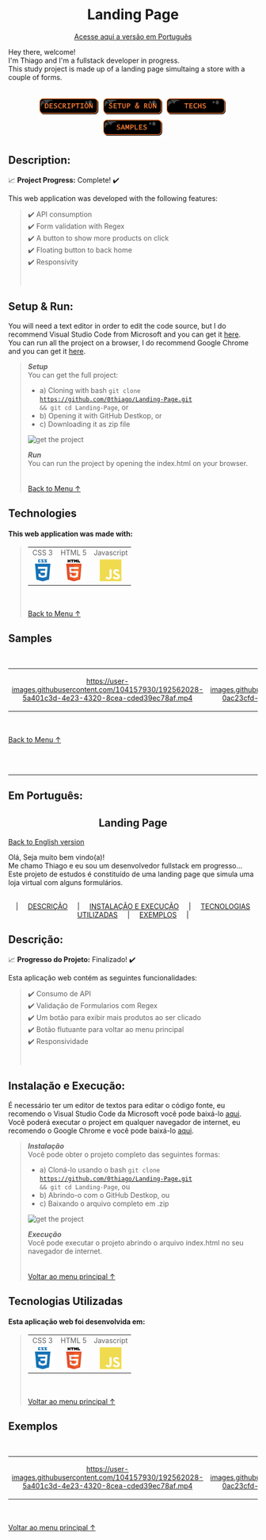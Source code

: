 <h1 align="center">Landing Page</h1> 

<div align="center"><a href="#em-português">Acesse aqui a versão em Português</a></div>

Hey there, welcome!<br>
I'm Thiago and I'm a fullstack developer in progress.<br>
This study project is made up of a landing page simultaing a store with a couple of forms.<br><br>

<div align="center">
  <a href="#description"><img src="https://github.com/0thiago/imgs/blob/main/readme-description1.png" width="125px" height="40px"></a>  
  <a href="#setup--run"><img src="https://github.com/0thiago/imgs/blob/main/readme-setuprun1.png" width="125px" height="40px"></a>
  <a href="#technologies"><img src="https://github.com/0thiago/imgs/blob/main/readme-techs1.png" width="125px" height="40px"></a>
  <a href="#samples"><img src="https://github.com/0thiago/imgs/blob/main/readme-samples1.png" width="125px" height="40px"></a>
</div>

<section id="#description">
<h2>Description:</h2>
  
:chart_with_upwards_trend: **Project Progress:** Complete! :heavy_check_mark:

This web application was developed with the following features:
> :heavy_check_mark: API consumption<br> 
> :heavy_check_mark: Form validation with Regex<br>
> :heavy_check_mark: A button to show more products on click<br>
> :heavy_check_mark: Floating button to back home<br>
> :heavy_check_mark: Responsivity
><br><br><br>
</section>

<section id="#setuprun">
<h2>Setup & Run:</h2>
  
You will need a text editor in order to edit the code source, but I do recommend Visual Studio Code from Microsoft and you can get it [here](https://code.visualstudio.com/download).<br> 
You can run all the project on a browser, I do recommend Google Chrome and you can get it [here](https://www.google.com/chrome/thank-you.html).<br>

> *__Setup__*<br>
>You can get the full project:
> - a) Cloning with bash <code>git clone https://github.com/0thiago/Landing-Page.git && git cd Landing-Page</code>, or
> - b) Opening it with GitHub Destkop, or
> - c) Downloading it as zip file
>
><img src="https://user-images.githubusercontent.com/104157930/192574570-888e1c54-3cf3-45b9-b679-bd4310400d9a.png" width="300px" height="250px" alt="get the project">
>  
> __*Run*__<br>
>You can run the project by opening the index.html on your browser.
<br><br><br>
<a href="#landing-page">Back to Menu ↑</a>
</section>
 
<section id="#techs">
<h2>Technologies</h2>
<h4>This web application was made with:</h4>
  
><table>
>  <tr align="center">
>    <td>CSS 3</td>
>    <td>HTML 5</td>
>    <td>Javascript</td>
>  <tr align="center">
>    <td><img src="https://github.com/devicons/devicon/blob/master/icons/css3/css3-plain-wordmark.svg" width="45px" height="45px"></td>
>    <td><img src="https://github.com/devicons/devicon/blob/master/icons/html5/html5-original-wordmark.svg" width="45px" height="45px"></td>
>    <td><img src="https://github.com/devicons/devicon/blob/master/icons/javascript/javascript-plain.svg" width="45px" height="45px"></td>
>  </tr>
></table>
><br><br>
><a href="#landing-page">Back to Menu ↑</a>
</section>

<section id="#samples">
<h2>Samples</h2><br>
<div align="center">
<table>
<tr align="center">
<td> 

https://user-images.githubusercontent.com/104157930/192562028-5a401c3d-4e23-4320-8cea-cded39ec78af.mp4

</td>
<td> 

https://user-images.githubusercontent.com/104157930/192562109-0ac23cfd-d3c9-4957-af36-ef3828ddc779.mp4

 </td>
</tr>
</table>
</div>
<br><br>
<a href="#landing-page">Back to Menu ↑</a>
</section>

<!-- ================ INÍCIO SESSÃO EM PORTUGUÊS ================= -->
<br><br><hr>
<section id="#em-portugues">
<h2>Em Português:</h2>
<h1 align="center">Landing Page</h1>

<a href="#landing-page">Back to English version</a>

Olá, Seja muito bem vindo(a)!<br>
Me chamo Thiago e eu sou um desenvolvedor fullstack em progresso...<br>
Este projeto de estudos é constituído de uma landing page que simula uma loja virtual com alguns formulários.<br><br>

<div align="center">
| &nbsp; &nbsp; <a href="#descrição">DESCRIÇÃO</a> &nbsp; &nbsp; | &nbsp; &nbsp; <a href="#instalação-e-execução">INSTALAÇÃO E EXECUÇÃO</a> &nbsp; &nbsp; | &nbsp; &nbsp; <a href="#tecnologias-utilizadas">TECNOLOGIAS UTILIZADAS</a> &nbsp; &nbsp; | &nbsp; &nbsp; <a href="#exemplos">EXEMPLOS</a></td> &nbsp; &nbsp; |
</div>

<section id="#descrição">
<h2>Descrição:</h2>
  
:chart_with_upwards_trend: **Progresso do Projeto:** Finalizado! :heavy_check_mark:

Esta aplicação web contém as seguintes funcionalidades:
> :heavy_check_mark: Consumo de API<br> 
> :heavy_check_mark: Validação de Formularios com Regex<br>
> :heavy_check_mark: Um botão para exibir mais produtos ao ser clicado<br>
> :heavy_check_mark: Botão flutuante para voltar ao menu principal<br>
> :heavy_check_mark: Responsividade
><br><br><br>
</section>

<section id="#instalação-e-execução">
<h2>Instalação e Execução:</h2>
  
É necessário ter um editor de textos para editar o código fonte, eu recomendo o Visual Studio Code da Microsoft você pode baixá-lo [aqui](https://code.visualstudio.com/download).<br> 
Você poderá executar o project em qualquer navegador de internet, eu recomendo o Google Chrome e você pode baixá-lo [aqui](https://www.google.com/chrome/thank-you.html).<br>

> __*Instalação*__<br>
>Você pode obter o projeto completo das seguintes formas:
> - a) Cloná-lo usando o bash <code>git clone https://github.com/0thiago/Landing-Page.git && git cd Landing-Page</code>, ou
> - b) Abrindo-o com o GitHub Destkop, ou
> - c) Baixando o arquivo completo em .zip
>
><img src="https://user-images.githubusercontent.com/104157930/192574570-888e1c54-3cf3-45b9-b679-bd4310400d9a.png" width="300px" height="250px" alt="get the project">
>
> __*Execução*__<br>
>Você pode executar o projeto abrindo o arquivo index.html no seu navegador de internet.
<br><br><br>
<a href="#em-português">Voltar ao menu principal ↑</a>
</section>
 
<section id="#tecnologias-utilizadas">
<h2>Tecnologias Utilizadas</h2>
<h4>Esta aplicação web foi desenvolvida em:</h4>
  
><table>
>  <tr align="center">
>    <td>CSS 3</td>
>    <td>HTML 5</td>
>    <td>Javascript</td>
>  <tr align="center">
>    <td><img src="https://github.com/devicons/devicon/blob/master/icons/css3/css3-plain-wordmark.svg" width="45px" height="45px"></td>
>    <td><img src="https://github.com/devicons/devicon/blob/master/icons/html5/html5-original-wordmark.svg" width="45px" height="45px"></td>
>    <td><img src="https://github.com/devicons/devicon/blob/master/icons/javascript/javascript-plain.svg" width="45px" height="45px"></td>
>  </tr>
></table>
><br><br>
><a href="#em-português">Voltar ao menu principal ↑</a>
</section>

<section id="#exemplos">
<h2>Exemplos</h2><br>
<div align="center">
<table>
<tr align="center">
<td> 

https://user-images.githubusercontent.com/104157930/192562028-5a401c3d-4e23-4320-8cea-cded39ec78af.mp4

</td>
<td> 

https://user-images.githubusercontent.com/104157930/192562109-0ac23cfd-d3c9-4957-af36-ef3828ddc779.mp4

 </td>
</tr>
</table>
</div>
<br><br>
<a href="#em-português">Voltar ao menu principal ↑</a>
</section>
